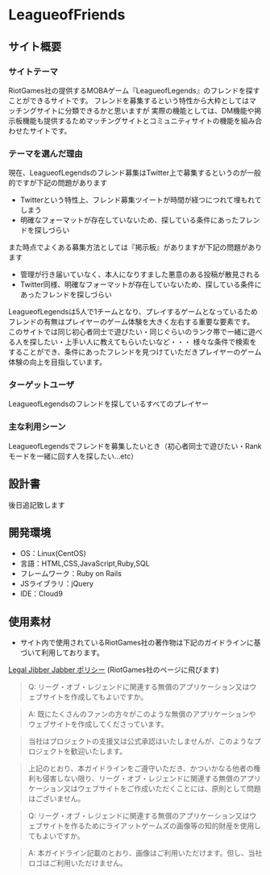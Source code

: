 # LeagueofFriends

## サイト概要
### サイトテーマ
RiotGames社の提供するMOBAゲーム『LeagueofLegends』のフレンドを探すことができるサイトです。
フレンドを募集するという特性から大枠としてはマッチングサイトに分類できるかと思いますが
実際の機能としては、DM機能や掲示板機能も提供するためマッチングサイトとコミュニティサイトの機能を組み合わせたサイトです。

### テーマを選んだ理由
現在、LeagueofLegendsのフレンド募集はTwitter上で募集するというのが一般的ですが下記の問題があります
 * Twitterという特性上、フレンド募集ツイートが時間が経つにつれて埋もれてしまう
 * 明確なフォーマットが存在していないため、探している条件にあったフレンドを探しづらい

また時点でよくある募集方法としては『掲示板』がありますが下記の問題があります
 * 管理が行き届いていなく、本人になりすました悪意のある投稿が散見される
 * Twitter同様、明確なフォーマットが存在していないため、探している条件にあったフレンドを探しづらい

LeagueofLegendsは5人で1チームとなり、プレイするゲームとなっているためフレンドの有無はプレイヤーのゲーム体験を大きく左右する重要な要素です。
このサイトでは同じ初心者同士で遊びたい・同じぐらいのランク帯で一緒に遊べる人を探したい・上手い人に教えてもらいたいなど・・・
様々な条件で検索をすることができ、条件にあったフレンドを見つけていただきプレイヤーのゲーム体験の向上を目指しています。

### ターゲットユーザ
LeagueofLegendsのフレンドを探しているすべてのプレイヤー

### 主な利用シーン
LeagueofLegendsでフレンドを募集したいとき（初心者同士で遊びたい・Rankモードを一緒に回す人を探したい...etc）

## 設計書
後日追記致します

## 開発環境
- OS：Linux(CentOS)
- 言語：HTML,CSS,JavaScript,Ruby,SQL
- フレームワーク：Ruby on Rails
- JSライブラリ：jQuery
- IDE：Cloud9

## 使用素材
- サイト内で使用されているRiotGames社の著作物は下記のガイドラインに基づいて利用しております。

[Legal Jibber Jabber ポリシー](https://www.riotgames.com/ja/legal) (RiotGames社のページに飛びます)

>Q: リーグ・オブ・レジェンドに関連する無償のアプリケーション又はウェブサイトを作成してもよいですか。

>A: 既にたくさんのファンの方々がこのような無償のアプリケーションやウェブサイトを作成してくださっています。

>当社はプロジェクトの支援又は公式承認はいたしませんが、このようなプロジェクトを歓迎いたします。

>上記のとおり、本ガイドラインをご遵守いただき、かついかなる他者の権利も侵害しない限り、リーグ・オブ・レジェンドに関連する無償のアプリケーション又はウェブサイトをご作成いただくことには、原則として問題はございません。

>Q: リーグ・オブ・レジェンドに関連する無償のアプリケーション又はウェブサイトを作るためにライアットゲームズの画像等の知的財産を使用してもよいですか。

>A: 本ガイドライン記載のとおり、画像はご利用いただけます。但し、当社ロゴはご利用いただけません。